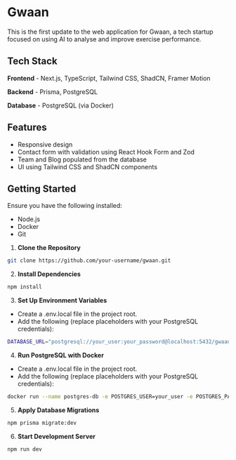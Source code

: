 # Gwaan

This is the first update to the web application for Gwaan, a tech startup focused on using AI to analyse and improve exercise performance.

## Tech Stack
**Frontend** - Next.js, TypeScript, Tailwind CSS, ShadCN, Framer Motion

**Backend** - Prisma, PostgreSQL

**Database** - PostgreSQL (via Docker)

## Features

- Responsive design
- Contact form with validation using React Hook Form and Zod
- Team and Blog populated from the database
- UI using Tailwind CSS and ShadCN components

## Getting Started

Ensure you have the following installed: 
- Node.js
- Docker
- Git


1. **Clone the Repository**

```bash
git clone https://github.com/your-username/gwaan.git
```

2. **Install Dependencies**

```bash
npm install
```

3. **Set Up Environment Variables**
- Create a .env.local file in the project root.
- Add the following (replace placeholders with your PostgreSQL credentials):

```bash
DATABASE_URL="postgresql://your_user:your_password@localhost:5432/gwaan_db"
```

4. **Run PostgreSQL with Docker**
- Create a .env.local file in the project root.
- Add the following (replace placeholders with your PostgreSQL credentials):

```bash
docker run --name postgres-db -e POSTGRES_USER=your_user -e POSTGRES_PASSWORD=your_password -e POSTGRES_DB=gwaan_db -p 5432:5432 -d postgres
```

5. **Apply Database Migrations**

```bash
npm prisma migrate:dev
```

6. **Start Development Server**

```bash
npm run dev
```
